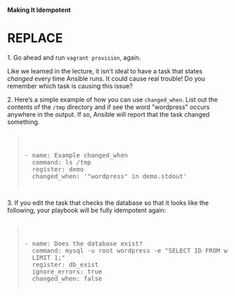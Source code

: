 #### Making It Idempotent

# REPLACE
1\. Go ahead and run `vagrant provision`, again.

Like we learned in the lecture, it isn't ideal to have a task that states *changed* every time Ansible runs. It could cause real trouble! Do you remember which task is causing this issue?

2\. Here’s a simple example of how you can use `changed_when`. List out the contents of the `/tmp` directory and if see the word "wordpress" occurs anywhere in the output. If so, Ansible will report that the task changed something.

<pre class="files" data-filename="playbook.yml"><blockquote>

- name: Example changed_when
  command: ls /tmp
  register: demo
  changed_when: '"wordpress" in demo.stdout'

</blockquote></pre>

3\. If you edit the task that checks the database so that it looks like the following, your playbook will be fully idempotent again:

<pre class="files" data-filename="playbook.yml"><blockquote>

- name: Does the database exist?
  command: mysql -u root wordpress -e "SELECT ID FROM wordpress.wp_users
  LIMIT 1;"
  register: db_exist
  ignore_errors: true
  changed_when: false

</blockquote></pre>
